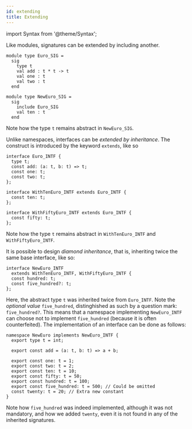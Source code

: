 ```yaml
---
id: extending
title: Extending
---
```


import Syntax from '@theme/Syntax';

<Syntax syntax="cameligo">

Like modules, signatures can be extended by including another.

```cameligo group=sig_including
module type Euro_SIG =
  sig
    type t
    val add : t * t -> t
    val one : t
    val two : t
  end

module type NewEuro_SIG =
  sig
    include Euro_SIG
    val ten : t
  end
```

Note how the type `t` remains abstract in `NewEuro_SIG`.

</Syntax>

<Syntax syntax="jsligo">

Unlike namespaces, interfaces can be *extended by inheritance*. The
construct is introduced by the keyword `extends`, like so

```jsligo group=intf_extending
interface Euro_INTF {
  type t;
  const add: (a: t, b: t) => t;
  const one: t;
  const two: t;
};

interface WithTenEuro_INTF extends Euro_INTF {
  const ten: t;
};

interface WithFiftyEuro_INTF extends Euro_INTF {
  const fifty: t;
};
```

Note how the type `t` remains abstract in `WithTenEuro_INTF` and `WithFiftyEuro_INTF`.

It is possible to design *diamond inheritance*, that is, inheriting
twice the same base interface, like so:

```jsligo group=intf_extending
interface NewEuro_INTF
  extends WithTenEuro_INTF, WithFiftyEuro_INTF {
  const hundred: t;
  const five_hundred?: t;
};
```

Here, the abstract type `t` was inherited twice from `Euro_INTF`. Note
the *optional value* `five_hundred`, distinghished as such by a
question mark: `five_hundred?`. This means that a namespace
implementing `NewEuro_INTF` can choose not to implement `five_hundred`
(because it is often counterfeited). The implementation of an
interface can be done as follows:

```jsligo group=intf_extending
namespace NewEuro implements NewEuro_INTF {
  export type t = int;

  export const add = (a: t, b: t) => a + b;

  export const one: t = 1;
  export const two: t = 2;
  export const ten: t = 10;
  export const fifty: t = 50;
  export const hundred: t = 100;
  export const five_hundred: t = 500; // Could be omitted
  const twenty: t = 20; // Extra new constant
}
```

Note how `five_hundred` was indeed implemented, although it was not
mandatory, and how we added `twenty`, even it is not found in any of
the inherited signatures.

</Syntax>
